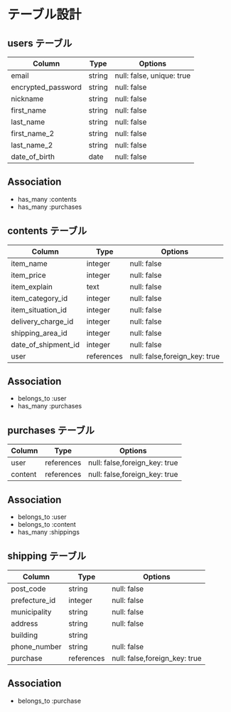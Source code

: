 # テーブル設計

## users テーブル

| Column             | Type                | Options                   |
|--------------------|---------------------|---------------------------|
| email              | string              | null: false, unique: true |
| encrypted_password | string              | null: false               |
| nickname           | string              | null: false               |
| first_name         | string              | null: false               |
| last_name          | string              | null: false               |
| first_name_2       | string              | null: false               |
| last_name_2        | string              | null: false               |
| date_of_birth      | date                | null: false               |
## Association
- has_many :contents
- has_many :purchases

## contents テーブル

| Column              | Type       | Options                        |
| --------------------| -----------| -------------------------------|
| item_name           | integer    | null: false                    |
| item_price          | integer    | null: false                    |
| item_explain        | text       | null: false                    |
| item_category_id    | integer    | null: false                    |
| item_situation_id   | integer    | null: false                    |
| delivery_charge_id  | integer    | null: false                    |
| shipping_area_id    | integer    | null: false                    |
| date_of_shipment_id | integer    | null: false                    |
| user                | references | null: false,foreign_key: true  |

## Association

- belongs_to :user
- has_many :purchases

## purchases テーブル

| Column      | Type       | Options                           |
| ----------- | ---------- | --------------------------------- |
| user        | references | null: false,foreign_key: true     |
| content    | references | null: false,foreign_key: true     |

## Association

- belongs_to :user
- belongs_to :content
- has_many :shippings


## shipping テーブル

| Column              | Type       | Options                           |
| ------------------- | ---------- | --------------------------------- |
| post_code           | string     | null: false                       |
| prefecture_id       | integer    | null: false                       |
| municipality        | string     | null: false                       |
| address             | string     | null: false                       |
| building            | string     |                                   |
| phone_number        | string     | null: false                       |
| purchase            | references | null: false,foreign_key: true     |

## Association

- belongs_to :purchase